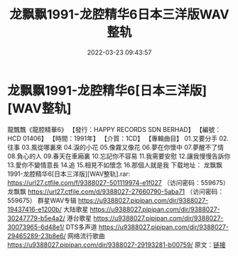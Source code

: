 ﻿---
title: 龙飘飘1991-龙腔精华6日本三洋版WAV整轨
date: 2022-03-23 09:43:57
categories: WAV车载音乐、镜像
tags: 华语中文
---
# 龙飘飘1991-龙腔精华6[日本三洋版][WAV整轨]

龍飄飄《龍腔精華6》
【發行：HAPPY RECORDS SDN BERHAD】
【編號：HCD 01406】
【時間：1991年】
【介質：1CD】
【專輯曲目】
01.又要分手
02.往事
03.風從哪裏來
04.淚的小花
05.像霧又像花
06.夢在你懷中
07.夢醒不了情
08.負心的人
09.春天在車廂裏
10.忘記你不容易
11.我需要安慰
12.讓我慢慢告訴你
13.愛你不變情意長
14.追
15.相見不如懷念
16.那個人就是我
下载地址：
龙飘飘1991-龙腔精华6[日本三洋版][WAV整轨].rar: https://url27.ctfile.com/f/9388027-501119974-e1f027
（访问密码：559675）
龙飘飘
https://url27.ctfile.com/d/9388027-27660790-5aba71
（访问密码：559675）
群星WAV专辑
https://u9388027.pipipan.com/dir/9388027-19437416-e1200b/
大陆歌星
https://u9388027.pipipan.com/dir/9388027-30247779-b5e4a2/
港台歌星
https://u9388027.pipipan.com/dir/9388027-30073965-6d48e1/
DTS多声道
https://u9388027.pipipan.com/dir/9388027-29465289-23b8e6/
网络流行歌曲
https://u9388027.pipipan.com/dir/9388027-29193281-b00759/
原文：[链接](https://blog.sina.com.cn/s/blog_1647c7e7601030wc8.html)
